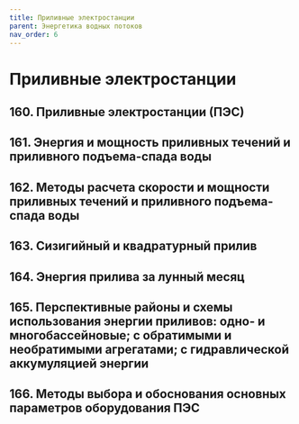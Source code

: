```yaml
---
title: Приливные электростанции
parent: Энергетика водных потоков
nav_order: 6
---
```


# Приливные электростанции


## 160. Приливные электростанции (ПЭС)

## 161. Энергия и мощность приливных течений и приливного подъема-спада воды

## 162. Методы расчета скорости и мощности приливных течений и приливного подъема-спада воды

## 163. Сизигийный и квадратурный прилив

## 164. Энергия прилива за лунный месяц

## 165. Перспективные районы и схемы использования энергии приливов: одно- и многобассейновые; с обратимыми и необратимыми агрегатами; с гидравлической аккумуляцией энергии

## 166. Методы выбора и обоснования основных параметров оборудования ПЭС
